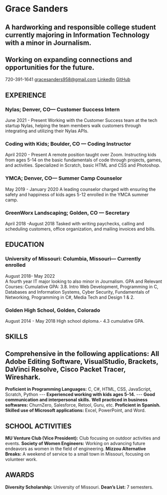# Grace Sanders
## A hardworking and responsible college student currently majoring in Information Technology with a minor in Journalism. 
## Working on expanding connections and opportunities for the future. 
720-391-1641 gracesanders958@gmail.com
[LinkedIn](www.linkedin.com/in/gracesanders-5)
[GitHub](https://github.com/gesnkb)   

## EXPERIENCE
### Nylas; Denver, CO— Customer Success Intern
June 2021 - Present
Working with the Customer Success team at the tech startup Nylas, helping the team members walk customers through integrating and utilizing their Nylas APIs. 
### Coding with Kids; Boulder, CO — Coding Instructor
April 2020 - Present
A remote position taught over Zoom. Instructing kids from ages 5-14 on the basic fundamentals of code through projects, games, and activities. Specialized in Scratch, basic HTML and CSS and Photoshop. 
### YMCA; Denver, CO— Summer Camp Counselor
May 2019 - January 2020
A leading counselor charged with ensuring the safety and happiness of kids ages 5-12 enrolled in the YMCA summer camp.
### GreenWorx Landscaping; Golden, CO — Secretary 
April 2018 -August 2018
Tasked with writing paychecks, calling and scheduling customers, office organization, and mailing invoices and bills. 

## EDUCATION
### University of Missouri: Columbia, Missouri— Currently enrolled 
August 2018- May 2022  
A fourth year IT major looking to also minor in Journalism. 
GPA and Relevant Courses:
Cumulative GPA: 3.8. 
Intro Web Development, Programming in C, Databases and Information Systems, Cyber Security, Fundamentals of Networking, Programming in C#, Media Tech and Design 1 & 2. 
### Golden High School, Golden, Colorado  
August 2014 - May 2018
High school diploma.- 4.3 cumulative GPA.

## SKILLS
**Comprehensive in the following applications:** All Adobe Editing Software, VisualStudio, Brackets, DaVinci Resolve, Cisco Packet Tracer, Wireshark.
---
**Proficient in Programming Languages:** C, C#, HTML, CSS, JavaScript, Scratch, Python ---
**Experienced working with kids ages 5-14.** ---
**Good communication and interpersonal skills.** 
**Well practiced in business softwares:** ChurnZero, Salesforce, Retool, Guru, etc. 
**Proficient in Spanish.**
**Skilled use of Microsoft applications:** Excel, PowerPoint, and Word.

## SCHOOL ACTIVITIES
**MU Venture Club (Vice President):** Club focusing on outdoor activities and events. 
**Society of Women Engineers:** Working on advancing future endeavors as women in the field of engineering.
**Mizzou Alternative Breaks:** A weekend of service to a small town in Missouri, focusing on volunteer work. 

## AWARDS
**Diversity Scholarship:** University of Missouri.
**Dean’s List:** 7 semesters.

